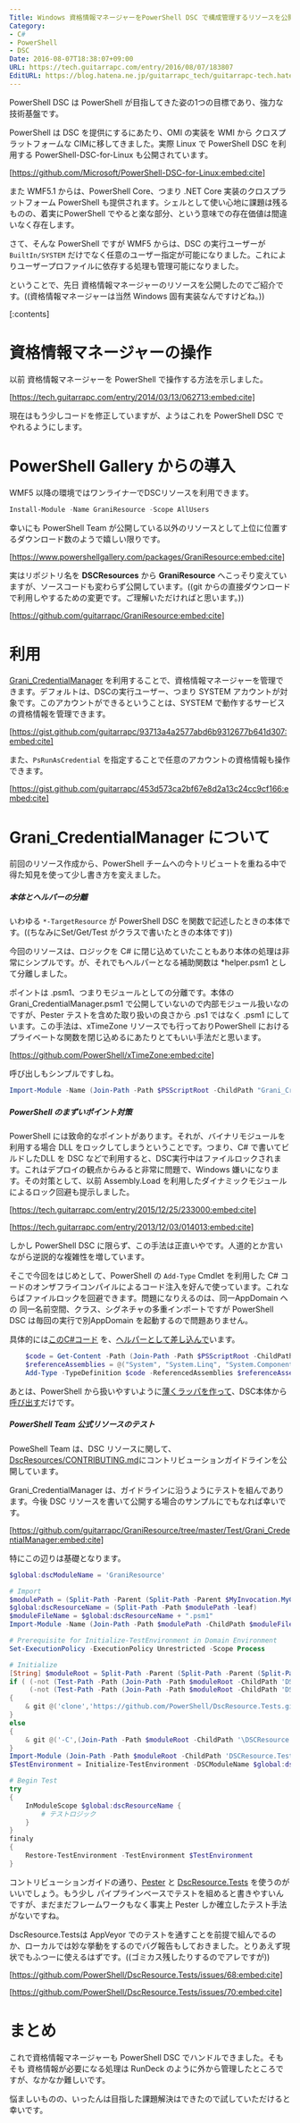 ```yaml
---
Title: Windows 資格情報マネージャーをPowerShell DSC で構成管理するリソースを公開しました
Category:
- C#
- PowerShell
- DSC
Date: 2016-08-07T18:38:07+09:00
URL: https://tech.guitarrapc.com/entry/2016/08/07/183807
EditURL: https://blog.hatena.ne.jp/guitarrapc_tech/guitarrapc-tech.hatenablog.com/atom/entry/10328749687177987325
---
```


PowerShell DSC は PowerShell が目指してきた姿の1つの目標であり、強力な技術基盤です。

PowerShell は DSC を提供にするにあたり、OMI の実装を WMI から クロスプラットフォームな CIMに移してきました。実際 Linux で PowerShell DSC を利用する PowerShell-DSC-for-Linux も公開されています。

[https://github.com/Microsoft/PowerShell-DSC-for-Linux:embed:cite]

また WMF5.1 からは、PowerShell Core、つまり .NET Core 実装のクロスプラットフォーム PowerShell も提供されます。シェルとして使い心地に課題は残るものの、着実にPowerShell でやると楽な部分、という意味での存在価値は間違いなく存在します。

さて、そんな PowerShell ですが WMF5 からは、DSC の実行ユーザーが ```BuiltIn/SYSTEM``` だけでなく任意のユーザー指定が可能になりました。これによりユーザープロファイルに依存する処理も管理可能になりました。

ということで、先日 資格情報マネージャーのリソースを公開したのでご紹介です。((資格情報マネージャーは当然 Windows 固有実装なんですけどね。))


[:contents]

# 資格情報マネージャーの操作

以前 資格情報マネージャーを PowerShell で操作する方法を示しました。

[https://tech.guitarrapc.com/entry/2014/03/13/062713:embed:cite]

現在はもう少しコードを修正していますが、ようはこれを PowerShell DSC でやれるようにします。

# PowerShell Gallery からの導入

WMF5 以降の環境ではワンライナーでDSCリソースを利用できます。

```ps1
Install-Module -Name GraniResource -Scope AllUsers
```

幸いにも PowerShell Team が公開している以外のリソースとして上位に位置するダウンロード数のようで嬉しい限りです。

[https://www.powershellgallery.com/packages/GraniResource:embed:cite]

実はリポジトリ名を **DSCResources** から **GraniResource** へこっそり変えていますが、ソースコードも変わらず公開しています。((git からの直接ダウンロードで利用しやするための変更です。ご理解いただければと思います。))

[https://github.com/guitarrapc/GraniResource:embed:cite]


# 利用

[Grani_CredentialManager](https://github.com/guitarrapc/GraniResource/tree/master/DSCResources/Grani_CredentialManager) を利用することで、資格情報マネージャーを管理できます。デフォルトは、DSCの実行ユーザー、つまり SYSTEM アカウントが対象です。このアカウントができるということは、SYSTEM で動作するサービスの資格情報を管理できます。

[https://gist.github.com/guitarrapc/93713a4a2577abd6b9312677b641d307:embed:cite]

また、```PsRunAsCredential``` を指定することで任意のアカウントの資格情報も操作できます。

[https://gist.github.com/guitarrapc/453d573ca2bf67e8d2a13c24cc9cf166:embed:cite]

# Grani_CredentialManager について

前回のリソース作成から、PowerShell チームへの今トリビュートを重ねる中で得た知見を使って少し書き方を変えました。

##### 本体とヘルパーの分離

いわゆる ```*-TargetResource``` が PowerShell DSC を関数で記述したときの本体です。((ちなみにSet/Get/Test がクラスで書いたときの本体です))

今回のリソースは、ロジックを C# に閉じ込めていたこともあり本体の処理は非常にシンプルです。が、それでもヘルパーとなる補助関数は *helper.psm1 として分離しました。

ポイントは .psm1、つまりモジュールとしての分離です。本体の Grani_CredentialManager.psm1 で公開していないので内部モジュール扱いなのですが、Pester テストを含めた取り扱いの良さから .ps1 ではなく .psm1 にしています。この手法は、xTimeZone リソースでも行っておりPowerShell におけるプライベートな関数を閉じ込めるにあたりとてもいい手法だと思います。

[https://github.com/PowerShell/xTimeZone:embed:cite]

呼び出しもシンプルですしね。

```ps1
Import-Module -Name (Join-Path -Path $PSScriptRoot -ChildPath "Grani_CredentialManagerHelper.psm1") -Verbose:$false -Force
```

##### PowerShell のまずいポイント対策

PowerShell には致命的なポイントがあります。それが、バイナリモジュールを利用する場合 DLL をロックしてしまうということです。つまり、C# で書いてビルドしたDLL を DSC などで利用すると、DSC実行中はファイルロックされます。これはデプロイの観点からみると非常に問題で、Windows 嫌いになります。その対策として、以前 Assembly.Load を利用したダイナミックモジュールによるロック回避も提示しました。

[https://tech.guitarrapc.com/entry/2015/12/25/233000:embed:cite]

[https://tech.guitarrapc.com/entry/2013/12/03/014013:embed:cite]

しかし PowerShell DSC に限らず、この手法は正直いやです。人道的とか言いながら逆説的な複雑性を増しています。

そこで今回をはじめとして、PowerShell の ```Add-Type``` Cmdlet を利用した C# コードのオンザフライコンパイルによるコード注入を好んで使っています。これならばファイルロックを回避できます。問題になりえるのは、同一AppDomain への 同一名前空間、クラス、シグネチャの多重インポートですが PowerShell DSC は毎回の実行で別AppDomain を起動するので問題ありません。

具体的には[このC#コード](https://github.com/guitarrapc/GraniResource/blob/master/DSCResources/Grani_CredentialManager/CredentialManager.cs) を、[ヘルパーとして差し込んで](https://github.com/guitarrapc/GraniResource/blob/master/DSCResources/Grani_CredentialManager/Grani_CredentialManagerHelper.psm1#L5-L9)います。

```ps1
    $code = Get-Content -Path (Join-Path -Path $PSScriptRoot -ChildPath "CredentialManager.cs") -Raw
    $referenceAssemblies = @("System", "System.Linq", "System.ComponentModel", "System.Management.Automation", "System.Runtime.InteropServices")
    Add-Type -TypeDefinition $code -ReferencedAssemblies $referenceAssemblies -ErrorAction SilentlyContinue;
```

あとは、PowerShell から扱いやすいように[薄くラッパを作って](https://github.com/guitarrapc/GraniResource/blob/master/DSCResources/Grani_CredentialManager/Grani_CredentialManagerHelper.psm1#L65-L81)、DSC本体から[呼び出す](https://github.com/guitarrapc/GraniResource/blob/master/DSCResources/Grani_CredentialManager/Grani_CredentialManager.psm1#L84)だけです。

##### PowerShell Team 公式リソースのテスト

PoweShell Team は、DSC リソースに関して、[DscResources/CONTRIBUTING.md](https://github.com/PowerShell/DscResources/blob/master/CONTRIBUTING.md)にコントリビューションガイドラインを公開しています。

Grani_CredentialManager は、ガイドラインに沿うようにテストを組んであります。今後 DSC リソースを書いて公開する場合のサンプルにでもなれば幸いです。

[https://github.com/guitarrapc/GraniResource/tree/master/Test/Grani_CredentialManager:embed:cite]

特にこの辺りは基礎となります。

```ps1
$global:dscModuleName = 'GraniResource'

# Import
$modulePath = (Split-Path -Parent (Split-Path -Parent $MyInvocation.MyCommand.Path)).Replace("Test","DSCResources")
$global:dscResourceName = (Split-Path -Path $modulePath -leaf)
$moduleFileName = $global:dscResourceName + ".psm1"
Import-Module -Name (Join-Path -Path $modulePath -ChildPath $moduleFileName) -Force

# Prerequisite for Initialize-TestEnvironment in Domain Environment
Set-ExecutionPolicy -ExecutionPolicy Unrestricted -Scope Process

# Initialize
[String] $moduleRoot = Split-Path -Parent (Split-Path -Parent (Split-Path -Parent $Script:MyInvocation.MyCommand.Path))
if ( (-not (Test-Path -Path (Join-Path -Path $moduleRoot -ChildPath 'DSCResource.Tests'))) -or `
     (-not (Test-Path -Path (Join-Path -Path $moduleRoot -ChildPath 'DSCResource.Tests\TestHelper.psm1'))) )
{
    & git @('clone','https://github.com/PowerShell/DscResource.Tests.git',(Join-Path -Path $moduleRoot -ChildPath '\DSCResource.Tests\'))
}
else
{
    & git @('-C',(Join-Path -Path $moduleRoot -ChildPath '\DSCResource.Tests\'),'pull')
}
Import-Module (Join-Path -Path $moduleRoot -ChildPath 'DSCResource.Tests\TestHelper.psm1') -Force
$TestEnvironment = Initialize-TestEnvironment -DSCModuleName $global:dscModuleName -DSCResourceName $global:dscResourceName -TestType Unit

# Begin Test
try
{
    InModuleScope $global:dscResourceName {
        # テストロジック
    }
}
finaly
{
    Restore-TestEnvironment -TestEnvironment $TestEnvironment
}
```

コントリビューションガイドの通り、[Pester](https://github.com/pester/Pester) と [DscResource.Tests](https://github.com/PowerShell/DscResource.Tests) を使うのがいいでしょう。もう少し パイプラインベースでテストを組めると書きやすいんですが、まだまだフレームワークもなく事実上 Pester しか確立したテスト手法がないですね。

DscResource.Testsは AppVeyor でのテストを通すことを前提で組んでるのか、ローカルでは妙な挙動をするのでバグ報告もしておきました。とりあえず現状でもふつーに使えるはずです。((ゴミカス残したりするのでアレですが))

[https://github.com/PowerShell/DscResource.Tests/issues/68:embed:cite]

[https://github.com/PowerShell/DscResource.Tests/issues/70:embed:cite]

# まとめ

これで資格情報マネージャーも PowerShell DSC でハンドルできました。そもそも 資格情報が必要になる処理は RunDeck のように外から管理したところですが、なかなか難しいです。

悩ましいものの、いったんは目指した課題解決はできたので試していただけると幸いです。
